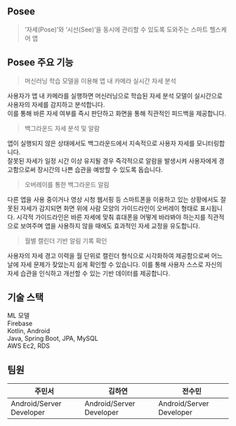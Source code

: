 ## Posee
> ‘자세(Pose)’와 ‘시선(See)’을 동시에 관리할 수 있도록 도와주는 스마트 헬스케어 앱

## Posee 주요 기능
> 머신러닝 학습 모델을 이용해 앱 내 카메라 실시간 자세 분석
<p>사용자가 앱 내 카메라를 실행하면 머신러닝으로 학습된 자세 분석 모델이 실시간으로 사용자의 자세를 감지하고 분석합니다. <br>
  이를 통해 바른 자세 여부를 즉시 판단하고 화면을 통해 직관적인 피드백을 제공합니다.</p>

> 백그라운드 자세 분석 및 알람
<p>앱이 실행되지 않은 상태에서도 백그라운드에서 지속적으로 사용자 자세를 모니터링합니다. <br>
  잘못된 자세가 일정 시간 이상 유지될 경우 즉각적으로 알람을 발생시켜 사용자에게 경고함으로써 장시간의 나쁜 습관을 예방할 수 있도록 돕습니다.</p>

> 오버레이를 통한 백그라운드 알림
<p>다른 앱을 사용 중이거나 영상 시청 웹서핑 등 스마트폰을 이용하고 있는 상황에서도 잘못된 자세가 감지되면 화면 위에 사람 모양의 가이드라인이 오버레이 형태로 표시됩니다. 
  시각적 가이드라인은 바른 자세에 맞춰 휴대폰을 어떻게 바라봐야 하는지를 직관적으로 보여주며 앱을 사용하지 않을 때에도 효과적인 자세 교정을 유도합니다.</p>

> 월별 캘린더 기반 알림 기록 확인
<p>사용자의 자세 경고 이력을 월 단위로 캘린더 형식으로 시각화하여 제공함으로써 어느 날에 자세 문제가 잦았는지 쉽게 확인할 수 있습니다. 
  이를 통해 사용자 스스로 자신의 자세 습관을 인식하고 개선할 수 있는 기반 데이터를 제공합니다.</p>

## 기술 스택
ML 모델 <br>
Firebase <br>
Kotlin, Android <br>
Java, Spring Boot, JPA, MySQL <br>
AWS Ec2, RDS

## 팀원
| 주민서           | 김하연              | 전수민              |
|------------------|---------------------|---------------------|
| Android/Server Developer | Android/Server Developer | Android/Server Developer |

